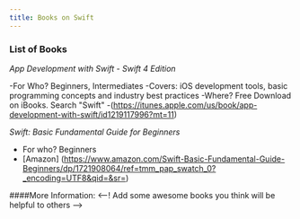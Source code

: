 ```yaml
---
title: Books on Swift
---
```


 ### List of Books
 
 *App Development with Swift - Swift 4 Edition*
 
 -For Who? Beginners, Intermediates
 -Covers: iOS development tools, basic programming concepts and industry best practices
 -Where? Free Download on iBooks. Search "Swift"
 -(https://itunes.apple.com/us/book/app-development-with-swift/id1219117996?mt=11)
 
 *Swift: Basic Fundamental Guide for Beginners*
 
 - For who? Beginners
 - [Amazon] (https://www.amazon.com/Swift-Basic-Fundamental-Guide-Beginners/dp/1721908064/ref=tmm_pap_swatch_0?_encoding=UTF8&qid=&sr=)
 
 ####More Information:
 <--! Add some awesome books you think will be helpful to others -->
 
